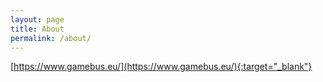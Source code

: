 ```yaml
---
layout: page
title: About
permalink: /about/
---
```


[https://www.gamebus.eu/](https://www.gamebus.eu/){:target="_blank"}
